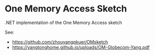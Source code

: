 # One Memory Access Sketch
.NET implementation of the One Memory Access sketch

See:
- https://github.com/zhouyangpkuer/OMsketch
- https://yangtonghome.github.io/uploads/OM-Globecom-Yang.pdf
